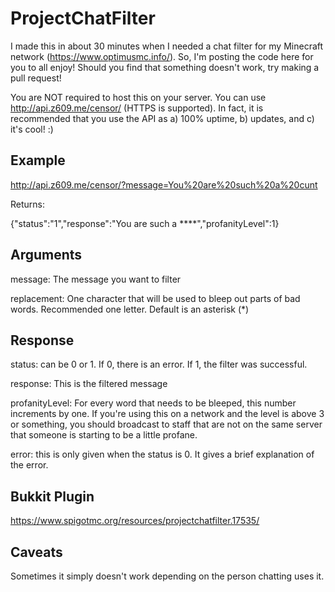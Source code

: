# ProjectChatFilter
I made this in about 30 minutes when I needed a chat filter for my Minecraft network (https://www.optimusmc.info/). So, I'm posting the code here for you to all enjoy! Should you find that something doesn't work, try making a pull request!

You are NOT required to host this on your server. You can use http://api.z609.me/censor/ (HTTPS is supported). In fact, it is recommended that you use the API as a) 100% uptime, b) updates, and c) it's cool! :)

Example
---
http://api.z609.me/censor/?message=You%20are%20such%20a%20cunt

Returns:

{"status":"1","response":"You are such a ****","profanityLevel":1}

Arguments
---
message: The message you want to filter

replacement: One character that will be used to bleep out parts of bad words. Recommended one letter. Default is an asterisk (*)

Response
---
status: can be 0 or 1. If 0, there is an error. If 1, the filter was successful.

response: This is the filtered message

profanityLevel: For every word that needs to be bleeped, this number increments by one. If you're using this on a network and the level is above 3 or something, you should broadcast to staff that are not on the same server that someone is starting to be a little profane.

error: this is only given when the status is 0. It gives a brief explanation of the error.

Bukkit Plugin
---
https://www.spigotmc.org/resources/projectchatfilter.17535/

Caveats
---
Sometimes it simply doesn't work depending on the person chatting uses it.
